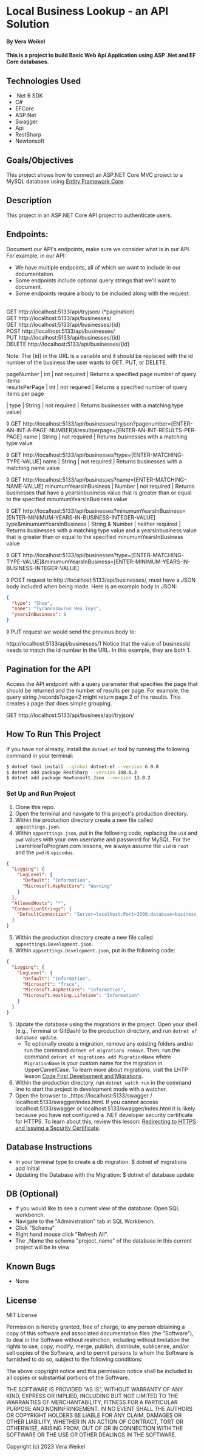 #  Local Business Lookup - an API Solution

#### By Vera Weikel 

#### This is a project to build Basic Web Api Application using ASP .Net and EF Core databases.

## Technologies Used

* .Net 6 SDK
* C#
* EFCore
* ASP.Net 
* Swagger
* Api
* RestSharp
* Newtonsoft

## Goals/Objectives

This project shows how to connect an ASP.NET Core MVC project to a MySQL database using [Entity Framework Core](https://learn.microsoft.com/en-us/ef/core/).

## Description

This project in an ASP.NET Core API project to authenticate users.

## Endpoints: 

Document our API's endpoints, make sure we consider what is in our API. For example, in our API:

* We have multiple endpoints, all of which we want to include in our documentation.
* Some endpoints include optional query strings that we'll want to document.
* Some endpoints require a body to be included along with the request.
<br> 
GET http://localhost:5133/api/tryjson/  (*pagination)<br> 
GET http://localhost:5133/api/businesses/<br> 
GET http://localhost:5133/api/businesses/{id}<br> 
POST http://localhost:5133/api/businesses/<br> 
PUT http://localhost:5133/api/businesses/{id}<br> 
DELETE http://localhost:5133/api/businesses/{id}<br> 

Note: The {id} in the URL is a variable and it should be replaced with the id number of the business the user wants to GET, PUT, or DELETE.

pageNumber	    | int	| not required	| Returns a specified page number of query items<br> 
resultsPerPage	| int	| not required	| Returns a specified number of query items per page

| type              | String           | not required   | Returns businesses with a matching type value|<br> 

◊ GET http://localhost:5133/api/businesses/tryjson?pagenumber=[ENTER-AN-INT-A-PAGE-NUMBER]&resultperpage=[ENTER-AN-INT-RESULTS-PER-PAGE]
name	    | String	| not required	 | Returns businesses with a matching type value 

◊ GET http://localhost:5133/api/businesses?type=[ENTER-MATCHING-TYPE-VALUE]
name	    | String	| not required	 | Returns businesses with a matching name value 

◊ GET http://localhost:5133/api/businesses?name=[ENTER-MATCHING-NAME-VALUE]
minumumYearsInBusiness | Number	| not required  | Returns businesses that have a yearsinbusiness value that is greater than or equal to the specified minumumYearsInBusiness value

◊ GET http://localhost:5133/api/businesses?minumumYearsInBusiness=[ENTER-MINIMUM-YEARS-IN-BUSINESS-INTEGER-VALUE]
type&minumumYearsInBusiness | String & Number | neither required	| Returns businesses with a matching type value and a yearsinbusiness value that is greater than or equal to the specified minumumYearsInBusiness value

◊ GET http://localhost:5133/api/businesses?type=[ENTER-MATCHING-TYPE-VALUE]&minumumYearsInBusiness=[ENTER-MINIMUM-YEARS-IN-BUSINESS-INTEGER-VALUE]

◊ POST request to http://localhost:5133/api/businesses/, must have a JSON body included when being made. Here is an example body in JSON:

```json 
{
  "type": "Shop",
  "name": "Tyrannosaurus Rex Toys",
  "yearsInBusiness": 8
}
``` 

◊ PUT request we would send the previous body to:

http://localhost:5133/api/businesses/1
Notice that the value of businessId needs to match the id number in the URL. In this example, they are both 1.

## Pagination for the API

Access the API endpoint with a query parameter that specifies the page that should be returned and the number of results per page. For example, the query string /records?page=2 might return page 2 of the results. This creates a page that does simple grouping.

GET http://localhost:5133/api/business/api/tryjson/


## How To Run This Project

If you have not already, install the `dotnet-ef` tool by running the following command in your terminal:

``` bash
$ dotnet tool install --global dotnet-ef --version 6.0.0
$ dotnet add package RestSharp --version 108.0.3
$ dotnet add package Newtonsoft.Json --version 13.0.2
```

### Set Up and Run Project

1. Clone this repo.
2. Open the terminal and navigate to this project's production directory.
3. Within the production directory create a new file called `appsettings.json`.
4. Within `appsettings.json`, put in the following code, replacing the `uid` and `pwd` values with your own username and password for MySQL. For the LearnHowToProgram.com lessons, we always assume the `uid` is `root` and the `pwd` is `epicodus`.

```json
{
  "Logging": {
    "LogLevel": {
      "Default": "Information",
      "Microsoft.AspNetCore": "Warning"
    }
  },
  "AllowedHosts": "*", 
  "ConnectionStrings": {
    "DefaultConnection": "Server=localhost;Port=3306;database=business_api;uid=[YOUR-USERNAME];pwd=[YOUR-PASSWORD];"
  }
}

```
5. Within the production directory create a new file called `appsettings.Development.json`.
6. Within `appsettings.Development.json`, put in the following code:

```json
{
  "Logging": {
    "LogLevel": {
      "Default": "Information",
      "Microsoft": "Trace",
      "Microsoft.AspNetCore": "Information",
      "Microsoft.Hosting.Lifetime": "Information"
    }
  }
}
```

5. Update the database using the migrations in the  project. Open your shell (e.g., Terminal or GitBash) to the production directory, and run `dotnet ef database update`. 
    - To optionally create a migration, remove any existing folders and/or run the command `dotnet ef migrations remove`.  Then, run the command `dotnet ef migrations add MigrationName` where `MigrationName` is your custom name for the migration in UpperCamelCase. To learn more about migrations, visit the LHTP lesson [Code First Development and Migrations](https://www.learnhowtoprogram.com/c-and-net-part-time/many-to-many-relationships/code-first-development-and-migrations).
6. Within the production directory, run `dotnet watch run` in the command line to start the project in development mode with a watcher.
4. Open the browser to _https://localhost:5133/swagger / localhost:5133/swagger/index.html. If you cannot access localhost:5133/swagger or localhost:5133/swagger/index.html it is likely because you have not configured a .NET developer security certificate for HTTPS. To learn about this, review this lesson: [Redirecting to HTTPS and Issuing a Security Certificate](https://www.learnhowtoprogram.com/lessons/redirecting-to-https-and-issuing-a-security-certificate).

## Database Instructions 

* In your terminal type to create a db migration: $ dotnet ef migrations add Initial
* Updating the Database with the Migration: $ dotnet ef database update

## DB (Optional)

* If you would like to see a current view of the database: Open SQL workbench.
* Navigate to the "Administration" tab in SQL Workbench.
* Click "Schema" 
* Right hand mouse click "Refresh All".
* The _Name the schema "project_name" of the database in this current project will be in view

## Known Bugs

* None

## License

MIT License

Permission is hereby granted, free of charge, to any person obtaining a copy
of this software and associated documentation files (the "Software"), to deal
in the Software without restriction, including without limitation the rights
to use, copy, modify, merge, publish, distribute, sublicense, and/or sell
copies of the Software, and to permit persons to whom the Software is
furnished to do so, subject to the following conditions:

The above copyright notice and this permission notice shall be included in all
copies or substantial portions of the Software.

THE SOFTWARE IS PROVIDED "AS IS", WITHOUT WARRANTY OF ANY KIND, EXPRESS OR
IMPLIED, INCLUDING BUT NOT LIMITED TO THE WARRANTIES OF MERCHANTABILITY,
FITNESS FOR A PARTICULAR PURPOSE AND NONINFRINGEMENT. IN NO EVENT SHALL THE
AUTHORS OR COPYRIGHT HOLDERS BE LIABLE FOR ANY CLAIM, DAMAGES OR OTHER
LIABILITY, WHETHER IN AN ACTION OF CONTRACT, TORT OR OTHERWISE, ARISING FROM,
OUT OF OR IN CONNECTION WITH THE SOFTWARE OR THE USE OR OTHER DEALINGS IN THE
SOFTWARE.

Copyright (c) 2023 Vera Weikel 


